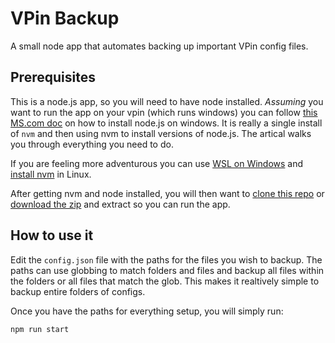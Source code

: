 # VPin Backup

A small node app that automates backing up important VPin config files.

## Prerequisites

This is a node.js app, so you will need to have node installed. _Assuming_ you want to run the app on your vpin (which runs windows) you can follow [this MS.com doc](https://learn.microsoft.com/en-us/windows/dev-environment/javascript/nodejs-on-windows) on how to install node.js on windows. It is really a single install of `nvm` and then using nvm to install versions of node.js. The artical walks you through everything you need to do.

If you are feeling more adventurous you can use [WSL on Windows](https://learn.microsoft.com/en-us/windows/wsl/install) and [install nvm](https://github.com/nvm-sh/nvm) in Linux.

After getting nvm and node installed, you will then want to [clone this repo](https://github.com/git-guides/git-clone) or [download the zip](https://docs.github.com/en/repositories/working-with-files/using-files/downloading-source-code-archives#downloading-source-code-archives-from-the-repository-view) and extract so you can run the app.

## How to use it

Edit the `config.json` file with the paths for the files you wish to backup. The paths can use globbing to match folders and files and backup all files within the folders or all files that match the glob. This makes it realtively simple to backup entire folders of configs.

Once you have the paths for everything setup, you will simply run:

```
npm run start
```